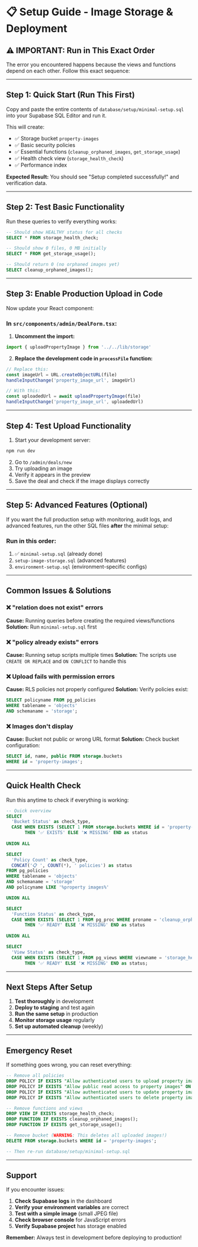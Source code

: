 # 📋 Setup Guide - Image Storage & Deployment

## ⚠️ **IMPORTANT: Run in This Exact Order**

The error you encountered happens because the views and functions depend on each other. Follow this exact sequence:

---

## **Step 1: Quick Start (Run This First)**

Copy and paste the entire contents of `database/setup/minimal-setup.sql` into your Supabase SQL Editor and run it.

This will create:
- ✅ Storage bucket `property-images`
- ✅ Basic security policies
- ✅ Essential functions (`cleanup_orphaned_images`, `get_storage_usage`)
- ✅ Health check view (`storage_health_check`)
- ✅ Performance index

**Expected Result:** You should see "Setup completed successfully!" and verification data.

---

## **Step 2: Test Basic Functionality**

Run these queries to verify everything works:

```sql
-- Should show HEALTHY status for all checks
SELECT * FROM storage_health_check;

-- Should show 0 files, 0 MB initially
SELECT * FROM get_storage_usage();

-- Should return 0 (no orphaned images yet)
SELECT cleanup_orphaned_images();
```

---

## **Step 3: Enable Production Upload in Code**

Now update your React component:

### In `src/components/admin/DealForm.tsx`:

1. **Uncomment the import:**
```typescript
import { uploadPropertyImage } from '../../lib/storage'
```

2. **Replace the development code in `processFile` function:**
```typescript
// Replace this:
const imageUrl = URL.createObjectURL(file)
handleInputChange('property_image_url', imageUrl)

// With this:
const uploadedUrl = await uploadPropertyImage(file)
handleInputChange('property_image_url', uploadedUrl)
```

---

## **Step 4: Test Upload Functionality**

1. Start your development server:
```bash
npm run dev
```

2. Go to `/admin/deals/new`
3. Try uploading an image
4. Verify it appears in the preview
5. Save the deal and check if the image displays correctly

---

## **Step 5: Advanced Features (Optional)**

If you want the full production setup with monitoring, audit logs, and advanced features, run the other SQL files **after** the minimal setup:

### Run in this order:
1. ✅ `minimal-setup.sql` (already done)
2. `setup-image-storage.sql` (advanced features)
3. `environment-setup.sql` (environment-specific configs)

---

## **Common Issues & Solutions**

### ❌ "relation does not exist" errors
**Cause:** Running queries before creating the required views/functions
**Solution:** Run `minimal-setup.sql` first

### ❌ "policy already exists" errors
**Cause:** Running setup scripts multiple times
**Solution:** The scripts use `CREATE OR REPLACE` and `ON CONFLICT` to handle this

### ❌ Upload fails with permission errors
**Cause:** RLS policies not properly configured
**Solution:** Verify policies exist:
```sql
SELECT policyname FROM pg_policies 
WHERE tablename = 'objects' 
AND schemaname = 'storage';
```

### ❌ Images don't display
**Cause:** Bucket not public or wrong URL format
**Solution:** Check bucket configuration:
```sql
SELECT id, name, public FROM storage.buckets 
WHERE id = 'property-images';
```

---

## **Quick Health Check**

Run this anytime to check if everything is working:

```sql
-- Quick overview
SELECT 
  'Bucket Status' as check_type,
  CASE WHEN EXISTS (SELECT 1 FROM storage.buckets WHERE id = 'property-images') 
       THEN '✅ EXISTS' ELSE '❌ MISSING' END as status
       
UNION ALL

SELECT 
  'Policy Count' as check_type,
  CONCAT('📋 ', COUNT(*), ' policies') as status
FROM pg_policies 
WHERE tablename = 'objects' 
AND schemaname = 'storage'
AND policyname LIKE '%property images%'

UNION ALL

SELECT 
  'Function Status' as check_type,
  CASE WHEN EXISTS (SELECT 1 FROM pg_proc WHERE proname = 'cleanup_orphaned_images')
       THEN '✅ READY' ELSE '❌ MISSING' END as status
       
UNION ALL

SELECT 
  'View Status' as check_type,
  CASE WHEN EXISTS (SELECT 1 FROM pg_views WHERE viewname = 'storage_health_check')
       THEN '✅ READY' ELSE '❌ MISSING' END as status;
```

---

## **Next Steps After Setup**

1. **Test thoroughly** in development
2. **Deploy to staging** and test again
3. **Run the same setup** in production
4. **Monitor storage usage** regularly
5. **Set up automated cleanup** (weekly)

---

## **Emergency Reset**

If something goes wrong, you can reset everything:

```sql
-- Remove all policies
DROP POLICY IF EXISTS "Allow authenticated users to upload property images" ON storage.objects;
DROP POLICY IF EXISTS "Allow public read access to property images" ON storage.objects;
DROP POLICY IF EXISTS "Allow authenticated users to update property images" ON storage.objects;
DROP POLICY IF EXISTS "Allow authenticated users to delete property images" ON storage.objects;

-- Remove functions and views
DROP VIEW IF EXISTS storage_health_check;
DROP FUNCTION IF EXISTS cleanup_orphaned_images();
DROP FUNCTION IF EXISTS get_storage_usage();

-- Remove bucket (WARNING: This deletes all uploaded images!)
DELETE FROM storage.buckets WHERE id = 'property-images';

-- Then re-run database/setup/minimal-setup.sql
```

---

## **Support**

If you encounter issues:

1. **Check Supabase logs** in the dashboard
2. **Verify your environment variables** are correct
3. **Test with a simple image** (small JPEG file)
4. **Check browser console** for JavaScript errors
5. **Verify Supabase project** has storage enabled

**Remember:** Always test in development before deploying to production! 